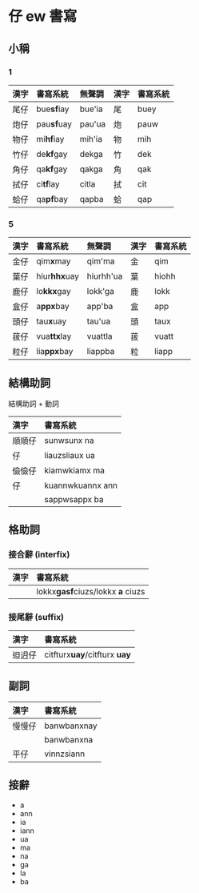 # 仔 ew 書寫

## 小稱

### 1

| 漢字 | 書寫系統 | 無聲調 | 漢字 | 書寫系統 |
| :--- | :--- | :--- | :--- | :--- |
| 尾仔 | bue**sf**iay | bue'ia | 尾 | buey |
| 炮仔 | pau**sf**uay | pau'ua | 炮 | pauw |
| 物仔 | mi**hf**iay | mih'ia | 物 | mih |
| 竹仔 | de**kf**gay | dekga | 竹 | dek |
| 角仔 | qa**kf**gay | qakga | 角 | qak |
| 拭仔 | ci**tf**lay | citla | 拭 | cit |
| 蛤仔 | qa**pf**bay | qapba | 蛤 | qap |

### 5

| 漢字 | 書寫系統 | 無聲調 | 漢字 | 書寫系統 |
| :--- | :--- | :--- | :--- | :--- |
| 金仔 | qim**x**may | qim'ma | 金 | qim |
| 葉仔 | hiur**hhx**uay | hiurhh'ua | 葉 | hiohh |
| 鹿仔 | lo**kkx**gay | lokk'ga | 鹿 | lokk |
| 盒仔 | a**ppx**bay | app'ba | 盒 | app |
| 頭仔 | tau**x**uay | tau'ua | 頭 | taux |
| 菝仔 | vua**ttx**lay | vuattla | 菝 | vuatt |
| 粒仔 | lia**ppx**bay | liappba | 粒 | liapp |

## 結構助詞

結構助詞 + 動詞

| 漢字 | 書寫系統 |
| :--- | :--- |
| 順順仔 | sunwsunx na |
| 仔 | liauzsliaux ua |
| 儉儉仔 | kiamwkiamx ma |
| 仔 | kuannwkuannx ann |
| | sappwsappx ba |

## 格助詞

### 接合辭 (interfix)

| 漢字 | 書寫系統 |
| :--- | :--- |
|| lokkx**gasf**ciuzs/lokkx **a** ciuzs |

### 接尾辭 (suffix)

| 漢字 | 書寫系統 |
| :--- | :--- |
| 𨑨迌仔 | citfturx**uay**/citfturx **uay** |

## 副詞

| 漢字 | 書寫系統 |
| :--- | :--- |
| 慢慢仔 | banwbanxnay |
|  | banwbanxna |
| 平仔 | vinnzsiann |

## 接辭

* a
* ann
* ia
* iann
* ua
* ma
* na
* ga
* la
* ba
